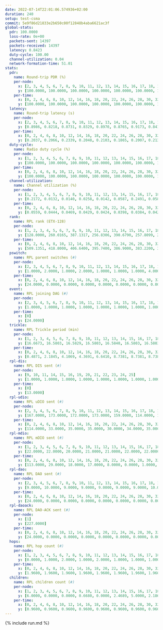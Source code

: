 ```yaml
---
date: 2022-07-14T22:01:06.574936+02:00
duration: 240
setup: test-csma
commit: 5e9f86d21833e2b650c00f12848b4aba6621ac3f
global-stats:
  pdr: 100.0000
  loss-rate: 0e+00
  packets-sent: 14397
  packets-received: 14397
  latency: 0.8423
  duty-cycle: 100.00
  channel-utilization: 0.04
  network-formation-time: 51.01
stats:
  pdr:
    name: Round-trip PDR (%)
    per-node:
      x: [2, 3, 4, 5, 6, 7, 8, 9, 10, 11, 12, 13, 14, 15, 16, 17, 18, 19, 20, 21, 22, 23, 24, 25]
      y: [100.0000, 100.0000, 100.0000, 100.0000, 100.0000, 100.0000, 100.0000, 100.0000, 100.0000, 100.0000, 100.0000, 100.0000, 100.0000, 100.0000, 100.0000, 100.0000, 100.0000, 100.0000, 100.0000, 100.0000, 100.0000, 100.0000, 100.0000, 100.0000]
    per-time:
      x: [0, 2, 4, 6, 8, 10, 12, 14, 16, 18, 20, 22, 24, 26, 28, 30, 32, 34, 36, 38, 40, 42, 44, 46, 48, 50, 52, 54, 56, 58, 60, 62, 64, 66, 68, 70, 72, 74, 76, 78, 80, 82, 84, 86, 88, 90, 92, 94, 96, 98, 100, 102, 104, 106, 108, 110, 112, 114, 116, 118, 120, 122, 124, 126, 128, 130, 132, 134, 136, 138, 140, 142, 144, 146, 148, 150, 152, 154, 156, 158, 160, 162, 164, 166, 168, 170, 172, 174, 176, 178, 180, 182, 184, 186, 188, 190, 192, 194, 196, 198, 200, 202, 204, 206, 208, 210, 212, 214, 216, 218, 220, 222, 224, 226, 228, 230, 232, 234, 236, 238]
      y: [100.0000, 100.0000, 100.0000, 100.0000, 100.0000, 100.0000, 100.0000, 100.0000, 100.0000, 100.0000, 100.0000, 100.0000, 100.0000, 100.0000, 100.0000, 100.0000, 100.0000, 100.0000, 100.0000, 100.0000, 100.0000, 100.0000, 100.0000, 100.0000, 100.0000, 100.0000, 100.0000, 100.0000, 100.0000, 100.0000, 100.0000, 100.0000, 100.0000, 100.0000, 100.0000, 100.0000, 100.0000, 100.0000, 100.0000, 100.0000, 100.0000, 100.0000, 100.0000, 100.0000, 100.0000, 100.0000, 100.0000, 100.0000, 100.0000, 100.0000, 100.0000, 100.0000, 100.0000, 100.0000, 100.0000, 100.0000, 100.0000, 100.0000, 100.0000, 100.0000, 100.0000, 100.0000, 100.0000, 100.0000, 100.0000, 100.0000, 100.0000, 100.0000, 100.0000, 100.0000, 100.0000, 100.0000, 100.0000, 100.0000, 100.0000, 100.0000, 100.0000, 100.0000, 100.0000, 100.0000, 100.0000, 100.0000, 100.0000, 100.0000, 100.0000, 100.0000, 100.0000, 100.0000, 100.0000, 100.0000, 100.0000, 100.0000, 100.0000, 100.0000, 100.0000, 100.0000, 100.0000, 100.0000, 100.0000, 100.0000, 100.0000, 100.0000, 100.0000, 100.0000, 100.0000, 100.0000, 100.0000, 100.0000, 100.0000, 100.0000, 100.0000, 100.0000, 100.0000, 100.0000, 100.0000, 100.0000, 100.0000, 100.0000, 100.0000, 100.0000]
  latency:
    name: Round-trip latency (s)
    per-node:
      x: [2, 3, 4, 5, 6, 7, 8, 9, 10, 11, 12, 13, 14, 15, 16, 17, 18, 19, 20, 21, 22, 23, 24, 25]
      y: [0.8986, 0.8218, 0.8731, 0.8329, 0.8970, 0.8765, 0.9173, 0.8416, 0.9074, 0.8305, 0.8356, 0.8239, 0.8197, 0.8106, 0.8061, 0.8529, 0.8513, 0.7810, 0.8332, 0.8397, 0.8021, 0.8048, 0.8078, 0.8389]
    per-time:
      x: [0, 2, 4, 6, 8, 10, 12, 14, 16, 18, 20, 22, 24, 26, 28, 30, 32, 34, 36, 38, 40, 42, 44, 46, 48, 50, 52, 54, 56, 58, 60, 62, 64, 66, 68, 70, 72, 74, 76, 78, 80, 82, 84, 86, 88, 90, 92, 94, 96, 98, 100, 102, 104, 106, 108, 110, 112, 114, 116, 118, 120, 122, 124, 126, 128, 130, 132, 134, 136, 138, 140, 142, 144, 146, 148, 150, 152, 154, 156, 158, 160, 162, 164, 166, 168, 170, 172, 174, 176, 178, 180, 182, 184, 186, 188, 190, 192, 194, 196, 198, 200, 202, 204, 206, 208, 210, 212, 214, 216, 218, 220, 222, 224, 226, 228, 230, 232, 234, 236, 238]
      y: [0.2037, 0.2066, 0.2339, 0.2048, 0.2103, 0.1865, 0.2007, 0.2137, 0.2031, 0.2092, 0.2089, 0.2006, 0.2072, 0.2011, 0.2254, 0.1981, 0.1983, 0.2100, 0.2089, 0.2191, 0.2020, 0.2065, 0.2014, 0.1964, 0.2106, 0.3983, 0.8191, 0.8121, 0.8733, 0.7864, 0.8205, 0.8061, 0.7382, 0.7479, 0.6932, 0.7770, 0.8523, 0.6567, 0.6220, 0.4762, 0.6172, 0.5191, 0.4592, 0.6448, 0.3740, 0.4593, 0.5065, 0.4474, 0.4722, 0.4820, 0.5001, 0.4540, 1.1597, 1.1636, 1.1667, 1.1790, 1.1547, 1.1511, 1.1754, 1.1283, 1.1704, 1.1699, 1.1795, 1.1687, 1.1794, 1.1780, 1.1850, 1.1675, 1.1802, 1.1723, 1.1526, 1.1731, 1.1676, 1.1715, 1.1729, 1.1668, 1.1757, 1.1604, 1.1785, 1.1670, 1.1575, 1.1770, 1.1665, 1.1647, 1.1530, 1.1793, 1.1496, 1.1569, 1.1587, 1.1542, 1.1618, 1.1561, 1.1496, 1.1688, 1.1412, 1.1567, 1.1732, 1.1687, 1.1633, 1.1202, 1.1664, 1.1715, 1.1652, 1.1713, 1.1571, 1.1511, 1.1574, 1.1696, 1.1546, 1.1482, 1.1615, 1.1545, 1.1685, 1.1510, 1.1550, 1.1562, 1.1685, 1.1718, 1.1582, 1.1562]
  duty-cycle:
    name: Radio duty cycle (%)
    per-node:
      x: [1, 2, 3, 4, 5, 6, 7, 8, 9, 10, 11, 12, 13, 14, 15, 16, 17, 18, 19, 20, 21, 22, 23, 24, 25]
      y: [100.0000, 100.0000, 100.0000, 100.0000, 100.0000, 100.0000, 100.0000, 100.0000, 100.0000, 100.0000, 100.0000, 100.0000, 100.0000, 100.0000, 100.0000, 100.0000, 100.0000, 100.0000, 100.0000, 100.0000, 100.0000, 100.0000, 100.0000, 100.0000, 100.0000]
    per-time:
      x: [0, 2, 4, 6, 8, 10, 12, 14, 16, 18, 20, 22, 24, 26, 28, 30, 32, 34, 36, 38, 40, 42, 44, 46, 48, 50, 52, 54, 56, 58, 60, 62, 64, 66, 68, 70, 72, 74, 76, 78, 80, 82, 84, 86, 88, 90, 92, 94, 96, 98, 100, 102, 104, 106, 108, 110, 112, 114, 116, 118, 120, 122, 124, 126, 128, 130, 132, 134, 136, 138, 140, 142, 144, 146, 148, 150, 152, 154, 156, 158, 160, 162, 164, 166, 168, 170, 172, 174, 176, 178, 180, 182, 184, 186, 188, 190, 192, 194, 196, 198, 200, 202, 204, 206, 208, 210, 212, 214, 216, 218, 220, 222, 224, 226, 228, 230, 232, 234, 236, 238, 240]
      y: [100.0000, 100.0000, 100.0000, 100.0000, 100.0000, 100.0000, 100.0000, 100.0000, 100.0000, 100.0000, 100.0000, 100.0000, 100.0000, 100.0000, 100.0000, 100.0000, 100.0000, 100.0000, 100.0000, 100.0000, 100.0000, 100.0000, 100.0000, 100.0000, 100.0000, 100.0000, 100.0000, 100.0000, 100.0000, 100.0000, 100.0000, 100.0000, 100.0000, 100.0000, 100.0000, 100.0000, 100.0000, 100.0000, 100.0000, 100.0000, 100.0000, 100.0000, 100.0000, 100.0000, 100.0000, 100.0000, 100.0000, 100.0000, 100.0000, 100.0000, 100.0000, 100.0000, 100.0000, 100.0000, 100.0000, 100.0000, 100.0000, 100.0000, 100.0000, 100.0000, 100.0000, 100.0000, 100.0000, 100.0000, 100.0000, 100.0000, 100.0000, 100.0000, 100.0000, 100.0000, 100.0000, 100.0000, 100.0000, 100.0000, 100.0000, 100.0000, 100.0000, 100.0000, 100.0000, 100.0000, 100.0000, 100.0000, 100.0000, 100.0000, 100.0000, 100.0000, 100.0000, 100.0000, 100.0000, 100.0000, 100.0000, 100.0000, 100.0000, 100.0000, 100.0000, 100.0000, 100.0000, 100.0000, 100.0000, 100.0000, 100.0000, 100.0000, 100.0000, 100.0000, 100.0000, 100.0000, 100.0000, 100.0000, 100.0000, 100.0000, 100.0000, 100.0000, 100.0000, 100.0000, 100.0000, 100.0000, 100.0000, 100.0000, 100.0000, 100.0000, 100.0000]
  channel-utilization:
    name: Channel utilization (%)
    per-node:
      x: [1, 2, 3, 4, 5, 6, 7, 8, 9, 10, 11, 12, 13, 14, 15, 16, 17, 18, 19, 20, 21, 22, 23, 24, 25]
      y: [0.2172, 0.0132, 0.0140, 0.0258, 0.0142, 0.0587, 0.2491, 0.0580, 0.0138, 0.0264, 0.0145, 0.0134, 0.0140, 0.0138, 0.0262, 0.0130, 0.0335, 0.1292, 0.0145, 0.0143, 0.0134, 0.0141, 0.0144, 0.0146, 0.0144]
    per-time:
      x: [0, 2, 4, 6, 8, 10, 12, 14, 16, 18, 20, 22, 24, 26, 28, 30, 32, 34, 36, 38, 40, 42, 44, 46, 48, 50, 52, 54, 56, 58, 60, 62, 64, 66, 68, 70, 72, 74, 76, 78, 80, 82, 84, 86, 88, 90, 92, 94, 96, 98, 100, 102, 104, 106, 108, 110, 112, 114, 116, 118, 120, 122, 124, 126, 128, 130, 132, 134, 136, 138, 140, 142, 144, 146, 148, 150, 152, 154, 156, 158, 160, 162, 164, 166, 168, 170, 172, 174, 176, 178, 180, 182, 184, 186, 188, 190, 192, 194, 196, 198, 200, 202, 204, 206, 208, 210, 212, 214, 216, 218, 220, 222, 224, 226, 228, 230, 232, 234, 236, 238, 240]
      y: [0.0559, 0.0444, 0.0469, 0.0429, 0.0424, 0.0398, 0.0384, 0.0425, 0.0414, 0.0434, 0.0438, 0.0419, 0.0403, 0.0409, 0.0551, 0.0416, 0.0395, 0.0403, 0.0420, 0.0409, 0.0396, 0.0396, 0.0427, 0.0418, 0.0395, 0.0406, 0.0423, 0.0411, 0.0503, 0.0413, 0.0404, 0.0409, 0.0408, 0.0419, 0.0415, 0.0429, 0.0390, 0.0354, 0.0418, 0.0403, 0.0413, 0.0405, 0.0474, 0.0437, 0.0423, 0.0435, 0.0405, 0.0406, 0.0442, 0.0420, 0.0416, 0.0416, 0.0423, 0.0397, 0.0413, 0.0396, 0.0414, 0.0443, 0.0415, 0.0429, 0.0396, 0.0401, 0.0425, 0.0403, 0.0432, 0.0424, 0.0438, 0.0405, 0.0459, 0.0400, 0.0422, 0.0429, 0.0422, 0.0411, 0.0454, 0.0430, 0.0432, 0.0421, 0.0444, 0.0395, 0.0425, 0.0414, 0.0380, 0.0432, 0.0442, 0.0458, 0.0418, 0.0358, 0.0423, 0.0375, 0.0415, 0.0418, 0.0434, 0.0394, 0.0451, 0.0406, 0.0416, 0.0420, 0.0415, 0.0407, 0.0420, 0.0428, 0.0402, 0.0416, 0.0405, 0.0420, 0.0387, 0.0419, 0.0400, 0.0389, 0.0411, 0.0425, 0.0417, 0.0423, 0.0437, 0.0383, 0.0413, 0.0413, 0.0421, 0.0436, 0.0363]
  rank:
    name: RPL rank (ETX-128)
    per-node:
      x: [1, 2, 3, 4, 5, 6, 7, 8, 9, 10, 11, 12, 13, 14, 15, 16, 17, 18, 19, 20, 21, 22, 23, 24, 25]
      y: [128.0000, 260.0165, 387.1317, 256.8306, 390.6790, 257.8099, 259.4752, 261.8802, 391.0857, 261.8967, 390.9510, 385.4897, 389.9098, 391.3457, 387.4835, 390.1281, 387.9917, 388.1157, 520.4815, 516.4286, 516.2305, 521.8531, 522.6033, 525.5702, 525.0165]
    per-time:
      x: [0, 2, 4, 6, 8, 10, 12, 14, 16, 18, 20, 22, 24, 26, 28, 30, 32, 34, 36, 38, 40, 42, 44, 46, 48, 50, 52, 54, 56, 58, 60, 62, 64, 66, 68, 70, 72, 74, 76, 78, 80, 82, 84, 86, 88, 90, 92, 94, 96, 98, 100, 102, 104, 106, 108, 110, 112, 114, 116, 118, 120, 122, 124, 126, 128, 130, 132, 134, 136, 138, 140, 142, 144, 146, 148, 150, 152, 154, 156, 158, 160, 162, 164, 166, 168, 170, 172, 174, 176, 178, 180, 182, 184, 186, 188, 190, 192, 194, 196, 198, 200, 202, 204, 206, 208, 210, 212, 214, 216, 218, 220, 222, 224, 226, 228, 230, 232, 234, 236, 238, 240]
      y: [509.1351, 418.8000, 406.6400, 395.7400, 386.9000, 383.2200, 380.9800, 380.8000, 379.9000, 380.3400, 380.3200, 380.9800, 380.2000, 382.6400, 384.5600, 385.8600, 387.4000, 387.4400, 386.7200, 387.7200, 387.1800, 386.5800, 387.1400, 387.7200, 385.1800, 384.8600, 384.7000, 384.0400, 383.8000, 384.6600, 383.8800, 383.7600, 382.1800, 382.5000, 381.8800, 381.2000, 381.7400, 381.6600, 381.6000, 380.8824, 381.2400, 381.6400, 382.1400, 385.1800, 385.9000, 387.7600, 388.0200, 387.8654, 388.0377, 385.6000, 381.8654, 380.4600, 380.7600, 382.6400, 382.4200, 381.7600, 380.5400, 379.8800, 381.0200, 381.8235, 382.1200, 381.9600, 381.2600, 383.8431, 380.5686, 380.7200, 380.8600, 381.3400, 384.4600, 385.2600, 385.0800, 384.8600, 384.5686, 389.3462, 382.5000, 379.8400, 380.7000, 380.3800, 380.5200, 381.1600, 385.7115, 380.1600, 380.8600, 380.5800, 380.2400, 380.9800, 380.4200, 380.4800, 380.5200, 380.0200, 380.9600, 381.4600, 381.5800, 381.6800, 381.2400, 381.2000, 380.4118, 379.6200, 380.6600, 380.9000, 380.5800, 380.7000, 380.2400, 379.8000, 380.4200, 381.3000, 381.3800, 381.0600, 381.0200, 382.1000, 382.4400, 382.0800, 381.8800, 382.2600, 382.3800, 382.3200, 381.6400, 382.4314, 384.7843, 383.3000, 388.5000]
  pswitch:
    name: RPL parent switches (#)
    per-node:
      x: [2, 3, 4, 5, 6, 7, 8, 9, 10, 11, 12, 13, 14, 15, 16, 17, 18, 19, 20, 21, 22, 23, 24, 25]
      y: [1.0000, 2.0000, 1.0000, 2.0000, 1.0000, 1.0000, 1.0000, 4.0000, 1.0000, 4.0000, 2.0000, 3.0000, 2.0000, 1.0000, 1.0000, 1.0000, 1.0000, 2.0000, 4.0000, 2.0000, 4.0000, 1.0000, 1.0000, 1.0000]
    per-time:
      x: [0, 2, 4, 6, 8, 10, 12, 14, 16, 18, 20, 22, 24, 26, 28, 30, 32, 34, 36, 38, 40, 42, 44, 46, 48, 50, 52, 54, 56, 58, 60, 62, 64, 66, 68, 70, 72, 74, 76, 78, 80, 82, 84, 86, 88, 90, 92, 94, 96, 98, 100, 102, 104, 106, 108, 110, 112, 114, 116, 118, 120, 122, 124, 126, 128, 130, 132, 134, 136, 138, 140, 142, 144, 146, 148, 150, 152, 154, 156, 158, 160, 162, 164, 166, 168, 170, 172, 174, 176, 178, 180, 182, 184, 186, 188, 190, 192, 194, 196, 198, 200, 202, 204, 206, 208, 210, 212, 214, 216, 218, 220, 222, 224, 226, 228, 230, 232, 234, 236, 238, 240]
      y: [24.0000, 0.0000, 0.0000, 0.0000, 0.0000, 0.0000, 0.0000, 0.0000, 0.0000, 0.0000, 0.0000, 0.0000, 0.0000, 0.0000, 0.0000, 0.0000, 0.0000, 0.0000, 0.0000, 0.0000, 0.0000, 0.0000, 0.0000, 0.0000, 0.0000, 0.0000, 0.0000, 0.0000, 0.0000, 0.0000, 0.0000, 0.0000, 0.0000, 0.0000, 0.0000, 0.0000, 0.0000, 0.0000, 0.0000, 1.0000, 0.0000, 0.0000, 0.0000, 0.0000, 0.0000, 0.0000, 0.0000, 2.0000, 3.0000, 0.0000, 2.0000, 0.0000, 0.0000, 0.0000, 0.0000, 0.0000, 0.0000, 0.0000, 0.0000, 1.0000, 0.0000, 0.0000, 0.0000, 1.0000, 1.0000, 0.0000, 0.0000, 0.0000, 0.0000, 0.0000, 0.0000, 0.0000, 1.0000, 2.0000, 0.0000, 0.0000, 0.0000, 0.0000, 0.0000, 0.0000, 2.0000, 0.0000, 0.0000, 0.0000, 0.0000, 0.0000, 0.0000, 0.0000, 0.0000, 0.0000, 0.0000, 0.0000, 0.0000, 0.0000, 0.0000, 0.0000, 1.0000, 0.0000, 0.0000, 0.0000, 0.0000, 0.0000, 0.0000, 0.0000, 0.0000, 0.0000, 0.0000, 0.0000, 0.0000, 0.0000, 0.0000, 0.0000, 0.0000, 0.0000, 0.0000, 0.0000, 0.0000, 1.0000, 1.0000, 0.0000, 1.0000]
  event:
    name: RPL joining DAG (#)
    per-node:
      x: [2, 3, 4, 5, 6, 7, 8, 9, 10, 11, 12, 13, 14, 15, 16, 17, 18, 19, 20, 21, 22, 23, 24, 25]
      y: [1.0000, 1.0000, 1.0000, 1.0000, 1.0000, 1.0000, 1.0000, 1.0000, 1.0000, 1.0000, 1.0000, 1.0000, 1.0000, 1.0000, 1.0000, 1.0000, 1.0000, 1.0000, 1.0000, 1.0000, 1.0000, 1.0000, 1.0000, 1.0000]
    per-time:
      x: [0]
      y: [24.0000]
  trickle:
    name: RPL Trickle period (min)
    per-node:
      x: [1, 2, 3, 4, 5, 6, 7, 8, 9, 10, 11, 12, 13, 14, 15, 16, 17, 18, 19, 20, 21, 22, 23, 24, 25]
      y: [16.6673, 16.5803, 16.5829, 16.5803, 16.5840, 16.5803, 16.5803, 16.5803, 16.5545, 16.5803, 16.5545, 16.5469, 16.5507, 16.5469, 16.5431, 16.5431, 16.5431, 16.5431, 16.5374, 16.5451, 16.5380, 16.5456, 16.5341, 16.5341, 16.5431]
    per-time:
      x: [0, 2, 4, 6, 8, 10, 12, 14, 16, 18, 20, 22, 24, 26, 28, 30, 32, 34, 36, 38, 40, 42, 44, 46, 48, 50, 52, 54, 56, 58, 60, 62, 64, 66, 68, 70, 72, 74, 76, 78, 80, 82, 84, 86, 88, 90, 92, 94, 96, 98, 100, 102, 104, 106, 108, 110, 112, 114, 116, 118, 120, 122, 124, 126, 128, 130, 132, 134, 136, 138, 140, 142, 144, 146, 148, 150, 152, 154, 156, 158, 160, 162, 164, 166, 168, 170, 172, 174, 176, 178, 180, 182, 184, 186, 188, 190, 192, 194, 196, 198, 200, 202, 204, 206, 208, 210, 212, 214, 216, 218, 220, 222, 224, 226, 228, 230, 232, 234, 236, 238, 240]
      y: [0.4871, 2.1845, 4.1069, 4.3691, 6.6410, 8.7381, 8.7381, 8.7381, 10.3110, 17.4763, 17.4763, 17.4763, 17.4763, 17.4763, 17.4763, 17.4763, 17.4763, 17.4763, 17.4763, 17.4763, 17.4763, 17.4763, 17.4763, 17.4763, 17.4763, 17.4763, 17.4763, 17.4763, 17.4763, 17.4763, 17.4763, 17.4763, 17.4763, 17.4763, 17.4763, 17.4763, 17.4763, 17.4763, 17.4763, 17.4763, 17.4763, 17.4763, 17.4763, 17.4763, 17.4763, 17.4763, 17.4763, 17.4763, 17.4763, 17.4763, 17.4763, 17.4763, 17.4763, 17.4763, 17.4763, 17.4763, 17.4763, 17.4763, 17.4763, 17.4763, 17.4763, 17.4763, 17.4763, 17.4763, 17.4763, 17.4763, 17.4763, 17.4763, 17.4763, 17.4763, 17.4763, 17.4763, 17.4763, 17.4763, 17.4763, 17.4763, 17.4763, 17.4763, 17.4763, 17.4763, 17.4763, 17.4763, 17.4763, 17.4763, 17.4763, 17.4763, 17.4763, 17.4763, 17.4763, 17.4763, 17.4763, 17.4763, 17.4763, 17.4763, 17.4763, 17.4763, 17.4763, 17.4763, 17.4763, 17.4763, 17.4763, 17.4763, 17.4763, 17.4763, 17.4763, 17.4763, 17.4763, 17.4763, 17.4763, 17.4763, 17.4763, 17.4763, 17.4763, 17.4763, 17.4763, 17.4763, 17.4763, 17.4763, 17.4763, 17.4763, 17.4763]
  rpl-dis:
    name: RPL DIS sent (#)
    per-node:
      x: [9, 10, 11, 14, 15, 16, 19, 20, 21, 22, 23, 24, 25]
      y: [1.0000, 1.0000, 1.0000, 1.0000, 1.0000, 1.0000, 1.0000, 1.0000, 1.0000, 1.0000, 1.0000, 1.0000, 1.0000]
    per-time:
      x: [0]
      y: [13.0000]
  rpl-udio:
    name: RPL uDIO sent (#)
    per-node:
      x: [2, 3, 4, 5, 6, 7, 8, 9, 10, 11, 12, 13, 14, 15, 16, 17, 18, 19, 20, 21, 22, 23, 24, 25]
      y: [167.0000, 173.0000, 172.0000, 173.0000, 159.0000, 114.0000, 157.0000, 168.0000, 163.0000, 166.0000, 173.0000, 165.0000, 168.0000, 166.0000, 171.0000, 168.0000, 135.0000, 165.0000, 173.0000, 164.0000, 172.0000, 168.0000, 166.0000, 143.0000]
    per-time:
      x: [0, 2, 4, 6, 8, 10, 12, 14, 16, 18, 20, 22, 24, 26, 28, 30, 32, 34, 36, 38, 40, 42, 44, 46, 48, 50, 52, 54, 56, 58, 60, 62, 64, 66, 68, 70, 72, 74, 76, 78, 80, 82, 84, 86, 88, 90, 92, 94, 96, 98, 100, 102, 104, 106, 108, 110, 112, 114, 116, 118, 120, 122, 124, 126, 128, 130, 132, 134, 136, 138, 140, 142, 144, 146, 148, 150, 152, 154, 156, 158, 160, 162, 164, 166, 168, 170, 172, 174, 176, 178, 180, 182, 184, 186, 188, 190, 192, 194, 196, 198, 200, 202, 204, 206, 208, 210, 212, 214, 216, 218, 220, 222, 224, 226, 228, 230, 232, 234, 236, 238, 240]
      y: [114.0000, 33.0000, 35.0000, 35.0000, 30.0000, 34.0000, 35.0000, 31.0000, 32.0000, 32.0000, 33.0000, 32.0000, 26.0000, 33.0000, 34.0000, 33.0000, 30.0000, 28.0000, 34.0000, 28.0000, 30.0000, 28.0000, 30.0000, 33.0000, 33.0000, 30.0000, 29.0000, 30.0000, 30.0000, 29.0000, 30.0000, 34.0000, 34.0000, 29.0000, 30.0000, 33.0000, 33.0000, 29.0000, 33.0000, 29.0000, 33.0000, 31.0000, 32.0000, 29.0000, 31.0000, 34.0000, 30.0000, 33.0000, 31.0000, 35.0000, 33.0000, 31.0000, 34.0000, 32.0000, 35.0000, 28.0000, 29.0000, 33.0000, 28.0000, 33.0000, 32.0000, 33.0000, 36.0000, 32.0000, 32.0000, 31.0000, 28.0000, 36.0000, 32.0000, 28.0000, 32.0000, 33.0000, 29.0000, 33.0000, 28.0000, 35.0000, 39.0000, 28.0000, 37.0000, 28.0000, 33.0000, 28.0000, 32.0000, 30.0000, 35.0000, 31.0000, 37.0000, 32.0000, 24.0000, 37.0000, 33.0000, 32.0000, 33.0000, 34.0000, 33.0000, 34.0000, 32.0000, 31.0000, 30.0000, 35.0000, 34.0000, 32.0000, 29.0000, 31.0000, 31.0000, 33.0000, 31.0000, 33.0000, 32.0000, 34.0000, 30.0000, 31.0000, 28.0000, 34.0000, 34.0000, 32.0000, 33.0000, 30.0000, 32.0000, 32.0000, 12.0000]
  rpl-mdio:
    name: RPL mDIO sent (#)
    per-node:
      x: [1, 2, 3, 4, 5, 6, 7, 8, 9, 10, 11, 12, 13, 14, 15, 16, 17, 18, 19, 20, 21, 22, 23, 24, 25]
      y: [22.0000, 22.0000, 20.0000, 21.0000, 21.0000, 22.0000, 22.0000, 23.0000, 21.0000, 20.0000, 20.0000, 21.0000, 21.0000, 20.0000, 22.0000, 20.0000, 20.0000, 21.0000, 21.0000, 21.0000, 21.0000, 21.0000, 21.0000, 20.0000, 20.0000]
    per-time:
      x: [0, 2, 4, 6, 8, 10, 12, 14, 16, 18, 20, 22, 24, 26, 28, 30, 32, 34, 36, 38, 40, 42, 44, 46, 48, 50, 52, 54, 56, 58, 60, 62, 64, 66, 68, 70, 72, 74, 76, 78, 80, 82, 84, 86, 88, 90, 92, 94, 96, 98, 100, 102, 104, 106, 108, 110, 112, 114, 116, 118, 120, 122, 124, 126, 128, 130, 132, 134, 136, 138, 140, 142, 144, 146, 148, 150, 152, 154, 156, 158, 160, 162, 164, 166, 168, 170, 172, 174, 176, 178, 180, 182, 184, 186, 188, 190, 192, 194, 196, 198, 200, 202, 204, 206, 208, 210, 212, 214, 216, 218, 220, 222, 224, 226, 228, 230, 232, 234, 236, 238, 240]
      y: [113.0000, 29.0000, 18.0000, 17.0000, 8.0000, 0.0000, 1.0000, 10.0000, 14.0000, 0.0000, 0.0000, 0.0000, 0.0000, 7.0000, 5.0000, 6.0000, 1.0000, 6.0000, 0.0000, 0.0000, 0.0000, 0.0000, 11.0000, 7.0000, 5.0000, 2.0000, 0.0000, 0.0000, 0.0000, 0.0000, 1.0000, 3.0000, 7.0000, 5.0000, 8.0000, 1.0000, 0.0000, 0.0000, 0.0000, 3.0000, 2.0000, 10.0000, 4.0000, 6.0000, 0.0000, 0.0000, 0.0000, 0.0000, 2.0000, 4.0000, 8.0000, 9.0000, 2.0000, 0.0000, 0.0000, 0.0000, 0.0000, 6.0000, 7.0000, 5.0000, 4.0000, 3.0000, 0.0000, 0.0000, 0.0000, 2.0000, 3.0000, 7.0000, 8.0000, 5.0000, 0.0000, 0.0000, 0.0000, 0.0000, 2.0000, 5.0000, 6.0000, 7.0000, 5.0000, 0.0000, 0.0000, 0.0000, 0.0000, 5.0000, 7.0000, 5.0000, 6.0000, 2.0000, 0.0000, 0.0000, 0.0000, 2.0000, 9.0000, 4.0000, 8.0000, 2.0000, 0.0000, 0.0000, 0.0000, 0.0000, 1.0000, 9.0000, 4.0000, 7.0000, 4.0000, 0.0000, 0.0000, 0.0000, 0.0000, 3.0000, 4.0000, 5.0000, 6.0000, 7.0000, 0.0000, 0.0000, 0.0000, 0.0000, 5.0000, 6.0000, 3.0000]
  rpl-dao:
    name: RPL DAO sent (#)
    per-node:
      x: [2, 3, 4, 5, 6, 7, 8, 9, 10, 11, 12, 13, 14, 15, 16, 17, 18, 19, 20, 21, 22, 23, 24, 25]
      y: [9.0000, 10.0000, 9.0000, 9.0000, 9.0000, 9.0000, 9.0000, 10.0000, 9.0000, 11.0000, 10.0000, 10.0000, 9.0000, 9.0000, 9.0000, 9.0000, 9.0000, 9.0000, 11.0000, 10.0000, 11.0000, 9.0000, 9.0000, 9.0000]
    per-time:
      x: [0, 2, 4, 6, 8, 10, 12, 14, 16, 18, 20, 22, 24, 26, 28, 30, 32, 34, 36, 38, 40, 42, 44, 46, 48, 50, 52, 54, 56, 58, 60, 62, 64, 66, 68, 70, 72, 74, 76, 78, 80, 82, 84, 86, 88, 90, 92, 94, 96, 98, 100, 102, 104, 106, 108, 110, 112, 114, 116, 118, 120, 122, 124, 126, 128, 130, 132, 134, 136, 138, 140, 142, 144, 146, 148, 150, 152, 154, 156, 158, 160, 162, 164, 166, 168, 170, 172, 174, 176, 178, 180, 182, 184, 186, 188, 190, 192, 194, 196, 198, 200, 202, 204, 206, 208, 210, 212, 214, 216, 218, 220, 222, 224, 226, 228, 230, 232, 234, 236, 238, 240]
      y: [24.0000, 0.0000, 0.0000, 0.0000, 0.0000, 0.0000, 0.0000, 0.0000, 0.0000, 0.0000, 0.0000, 0.0000, 0.0000, 0.0000, 24.0000, 0.0000, 0.0000, 0.0000, 0.0000, 0.0000, 0.0000, 0.0000, 0.0000, 0.0000, 0.0000, 0.0000, 0.0000, 0.0000, 23.0000, 1.0000, 0.0000, 0.0000, 0.0000, 0.0000, 0.0000, 0.0000, 0.0000, 0.0000, 0.0000, 1.0000, 0.0000, 0.0000, 15.0000, 8.0000, 0.0000, 0.0000, 0.0000, 2.0000, 3.0000, 0.0000, 2.0000, 0.0000, 0.0000, 0.0000, 1.0000, 0.0000, 6.0000, 9.0000, 1.0000, 1.0000, 0.0000, 0.0000, 4.0000, 1.0000, 2.0000, 1.0000, 0.0000, 0.0000, 1.0000, 0.0000, 4.0000, 10.0000, 2.0000, 2.0000, 0.0000, 0.0000, 3.0000, 2.0000, 2.0000, 0.0000, 2.0000, 0.0000, 0.0000, 1.0000, 1.0000, 9.0000, 4.0000, 0.0000, 0.0000, 0.0000, 1.0000, 4.0000, 1.0000, 1.0000, 2.0000, 0.0000, 1.0000, 1.0000, 0.0000, 9.0000, 4.0000, 1.0000, 0.0000, 0.0000, 0.0000, 3.0000, 2.0000, 1.0000, 2.0000, 0.0000, 1.0000, 1.0000, 0.0000, 3.0000, 10.0000, 1.0000, 0.0000, 1.0000, 1.0000, 2.0000, 2.0000]
  rpl-daoack:
    name: RPL DAO-ACK sent (#)
    per-node:
      x: [1]
      y: [227.0000]
    per-time:
      x: [0, 2, 4, 6, 8, 10, 12, 14, 16, 18, 20, 22, 24, 26, 28, 30, 32, 34, 36, 38, 40, 42, 44, 46, 48, 50, 52, 54, 56, 58, 60, 62, 64, 66, 68, 70, 72, 74, 76, 78, 80, 82, 84, 86, 88, 90, 92, 94, 96, 98, 100, 102, 104, 106, 108, 110, 112, 114, 116, 118, 120, 122, 124, 126, 128, 130, 132, 134, 136, 138, 140, 142, 144, 146, 148, 150, 152, 154, 156, 158, 160, 162, 164, 166, 168, 170, 172, 174, 176, 178, 180, 182, 184, 186, 188, 190, 192, 194, 196, 198, 200, 202, 204, 206, 208, 210, 212, 214, 216, 218, 220, 222, 224, 226, 228, 230, 232, 234, 236, 238, 240]
      y: [24.0000, 0.0000, 0.0000, 0.0000, 0.0000, 0.0000, 0.0000, 0.0000, 0.0000, 0.0000, 0.0000, 0.0000, 0.0000, 0.0000, 24.0000, 0.0000, 0.0000, 0.0000, 0.0000, 0.0000, 0.0000, 0.0000, 0.0000, 0.0000, 0.0000, 0.0000, 0.0000, 0.0000, 23.0000, 1.0000, 0.0000, 0.0000, 0.0000, 0.0000, 0.0000, 0.0000, 0.0000, 0.0000, 0.0000, 1.0000, 0.0000, 0.0000, 15.0000, 8.0000, 0.0000, 0.0000, 0.0000, 2.0000, 3.0000, 0.0000, 2.0000, 0.0000, 0.0000, 0.0000, 1.0000, 0.0000, 6.0000, 10.0000, 0.0000, 1.0000, 0.0000, 0.0000, 4.0000, 1.0000, 2.0000, 1.0000, 0.0000, 0.0000, 1.0000, 0.0000, 4.0000, 10.0000, 2.0000, 2.0000, 0.0000, 0.0000, 3.0000, 2.0000, 2.0000, 0.0000, 2.0000, 0.0000, 0.0000, 1.0000, 1.0000, 9.0000, 4.0000, 0.0000, 0.0000, 0.0000, 1.0000, 4.0000, 1.0000, 1.0000, 2.0000, 0.0000, 1.0000, 1.0000, 0.0000, 9.0000, 4.0000, 1.0000, 0.0000, 0.0000, 0.0000, 3.0000, 2.0000, 1.0000, 2.0000, 0.0000, 1.0000, 1.0000, 0.0000, 3.0000, 10.0000, 1.0000, 0.0000, 1.0000, 1.0000, 2.0000, 2.0000]
  hops:
    name: RPL hop count (#)
    per-node:
      x: [1, 2, 3, 4, 5, 6, 7, 8, 9, 10, 11, 12, 13, 14, 15, 16, 17, 18, 19, 20, 21, 22, 23, 24, 25]
      y: [0.0000, 1.0000, 2.0000, 1.0000, 2.0000, 1.0000, 1.0000, 1.0000, 2.0000, 1.0000, 2.0000, 2.0000, 2.0000, 2.0000, 2.0000, 2.0000, 2.0000, 2.0000, 3.0000, 3.0000, 3.0000, 3.0000, 3.0000, 3.0000, 3.0000]
    per-time:
      x: [0, 2, 4, 6, 8, 10, 12, 14, 16, 18, 20, 22, 24, 26, 28, 30, 32, 34, 36, 38, 40, 42, 44, 46, 48, 50, 52, 54, 56, 58, 60, 62, 64, 66, 68, 70, 72, 74, 76, 78, 80, 82, 84, 86, 88, 90, 92, 94, 96, 98, 100, 102, 104, 106, 108, 110, 112, 114, 116, 118, 120, 122, 124, 126, 128, 130, 132, 134, 136, 138, 140, 142, 144, 146, 148, 150, 152, 154, 156, 158, 160, 162, 164, 166, 168, 170, 172, 174, 176, 178, 180, 182, 184, 186, 188, 190, 192, 194, 196, 198, 200, 202, 204, 206, 208, 210, 212, 214, 216, 218, 220, 222, 224, 226, 228, 230, 232, 234, 236, 238]
      y: [1.9600, 1.9600, 1.9600, 1.9600, 1.9600, 1.9600, 1.9600, 1.9600, 1.9600, 1.9600, 1.9600, 1.9600, 1.9600, 1.9600, 1.9600, 1.9600, 1.9600, 1.9600, 1.9600, 1.9600, 1.9600, 1.9600, 1.9600, 1.9600, 1.9600, 1.9600, 1.9600, 1.9600, 1.9600, 1.9600, 1.9600, 1.9600, 1.9600, 1.9600, 1.9600, 1.9600, 1.9600, 1.9600, 1.9600, 1.9600, 1.9600, 1.9600, 1.9600, 1.9600, 1.9600, 1.9600, 1.9600, 1.9600, 1.9600, 1.9600, 1.9600, 1.9600, 1.9600, 1.9600, 1.9600, 1.9600, 1.9600, 1.9600, 1.9600, 1.9600, 1.9600, 1.9600, 1.9600, 1.9600, 1.9600, 1.9600, 1.9600, 1.9600, 1.9600, 1.9600, 1.9600, 1.9600, 1.9600, 1.9600, 1.9600, 1.9600, 1.9600, 1.9600, 1.9600, 1.9600, 1.9600, 1.9600, 1.9600, 1.9600, 1.9600, 1.9600, 1.9600, 1.9600, 1.9600, 1.9600, 1.9600, 1.9600, 1.9600, 1.9600, 1.9600, 1.9600, 1.9600, 1.9600, 1.9600, 1.9600, 1.9600, 1.9600, 1.9600, 1.9600, 1.9600, 1.9600, 1.9600, 1.9600, 1.9600, 1.9600, 1.9600, 1.9600, 1.9600, 1.9600, 1.9600, 1.9600, 1.9600, 1.9600, 1.9600, 1.9600]
  children:
    name: RPL children count (#)
    per-node:
      x: [1, 2, 3, 4, 5, 6, 7, 8, 9, 10, 11, 12, 13, 14, 15, 16, 17, 18, 19, 20, 21, 22, 23, 24, 25]
      y: [6.0000, 0.0000, 0.0000, 0.6680, 0.0000, 2.4689, 5.0000, 2.1867, 0.0000, 0.6763, 0.0000, 0.0000, 0.0000, 0.0000, 0.5934, 0.0000, 0.9419, 5.4647, 0.0000, 0.0000, 0.0000, 0.0000, 0.0000, 0.0000, 0.0000]
    per-time:
      x: [0, 2, 4, 6, 8, 10, 12, 14, 16, 18, 20, 22, 24, 26, 28, 30, 32, 34, 36, 38, 40, 42, 44, 46, 48, 50, 52, 54, 56, 58, 60, 62, 64, 66, 68, 70, 72, 74, 76, 78, 80, 82, 84, 86, 88, 90, 92, 94, 96, 98, 100, 102, 104, 106, 108, 110, 112, 114, 116, 118, 120, 122, 124, 126, 128, 130, 132, 134, 136, 138, 140, 142, 144, 146, 148, 150, 152, 154, 156, 158, 160, 162, 164, 166, 168, 170, 172, 174, 176, 178, 180, 182, 184, 186, 188, 190, 192, 194, 196, 198, 200, 202, 204, 206, 208, 210, 212, 214, 216, 218, 220, 222, 224, 226, 228, 230, 232, 234, 236, 238]
      y: [0.9600, 0.9600, 0.9600, 0.9600, 0.9600, 0.9600, 0.9600, 0.9600, 0.9600, 0.9600, 0.9600, 0.9600, 0.9600, 0.9600, 0.9600, 0.9600, 0.9600, 0.9600, 0.9600, 0.9600, 0.9600, 0.9600, 0.9600, 0.9600, 0.9600, 0.9600, 0.9600, 0.9600, 0.9600, 0.9600, 0.9600, 0.9600, 0.9600, 0.9600, 0.9600, 0.9600, 0.9600, 0.9600, 0.9600, 0.9600, 0.9600, 0.9600, 0.9600, 0.9600, 0.9600, 0.9600, 0.9600, 0.9600, 0.9600, 0.9600, 0.9600, 0.9600, 0.9600, 0.9600, 0.9600, 0.9600, 0.9600, 0.9600, 0.9600, 0.9600, 0.9600, 0.9600, 0.9600, 0.9600, 0.9600, 0.9600, 0.9600, 0.9600, 0.9600, 0.9600, 0.9600, 0.9600, 0.9600, 0.9600, 0.9600, 0.9600, 0.9600, 0.9600, 0.9600, 0.9600, 0.9600, 0.9600, 0.9600, 0.9600, 0.9600, 0.9600, 0.9600, 0.9600, 0.9600, 0.9600, 0.9600, 0.9600, 0.9600, 0.9600, 0.9600, 0.9600, 0.9600, 0.9600, 0.9600, 0.9600, 0.9600, 0.9600, 0.9600, 0.9600, 0.9600, 0.9600, 0.9600, 0.9600, 0.9600, 0.9600, 0.9600, 0.9600, 0.9600, 0.9600, 0.9600, 0.9600, 0.9600, 0.9600, 0.9600, 0.9600]
---
```


{% include run.md %}
